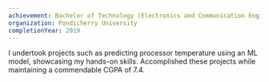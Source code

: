 ```yaml
---
achievement: Bachelor of Technology (Electronics and Communication Engineering)
organization: Pondicherry University
completionYear: 2019
---
```


I undertook projects such as predicting processor temperature using an ML model, showcasing my hands-on skills. Accomplished these projects while maintaining a commendable CGPA of 7.4.
